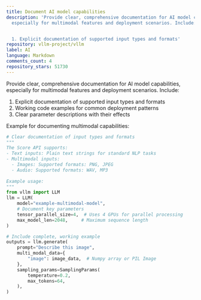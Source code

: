 ```yaml
---
title: Document AI model capabilities
description: 'Provide clear, comprehensive documentation for AI model capabilities,
  especially for multimodal features and deployment scenarios. Include:


  1. Explicit documentation of supported input types and formats'
repository: vllm-project/vllm
label: AI
language: Markdown
comments_count: 4
repository_stars: 51730
---
```


Provide clear, comprehensive documentation for AI model capabilities, especially for multimodal features and deployment scenarios. Include:

1. Explicit documentation of supported input types and formats
2. Working code examples for common deployment patterns
3. Clear parameter descriptions with their effects

Example for documenting multimodal capabilities:

```python
# Clear documentation of input types and formats
"""
The Score API supports:
- Text inputs: Plain text strings for standard NLP tasks
- Multimodal inputs: 
  - Images: Supported formats: PNG, JPEG
  - Audio: Supported formats: WAV, MP3
  
Example usage:
"""
from vllm import LLM
llm = LLM(
    model="example-multimodal-model",
    # Document key parameters
    tensor_parallel_size=4,  # Uses 4 GPUs for parallel processing
    max_model_len=2048,     # Maximum sequence length
)

# Include complete, working example
outputs = llm.generate(
    prompt="Describe this image",
    multi_modal_data={
        "image": image_data,  # Numpy array or PIL Image
    },
    sampling_params=SamplingParams(
        temperature=0.2,
        max_tokens=64,
    ),
)
```